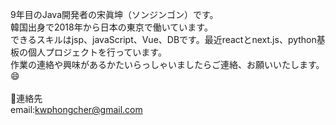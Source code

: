 9年目のJava開発者の宋眞坤（ソンジンゴン）です。<br>
韓国出身で2018年から日本の東京で働いています。<br>
できるスキルはjsp、javaScript、Vue、DBです。最近reactとnext.js、python基板の個人プロジェクトを行っています。<br>
作業の連絡や興味があるかたいらっしゃいましたらご連絡、お願いいたします。😄
<br><br>
💬連絡先<br>
email:kwphongcher@gmail.com
<!--
**jingon-song/jingon-song** is a ✨ _special_ ✨ repository because its `README.md` (this file) appears on your GitHub profile.

Here are some ideas to get you started:

- 🔭 I’m currently working on ...
- 🌱 I’m currently learning ...
- 👯 I’m looking to collaborate on ...
- 🤔 I’m looking for help with ...
- 💬 Ask me about ...
- 📫 How to reach me: ...
- 😄 Pronouns: ...
- ⚡ Fun fact: ...
-->
